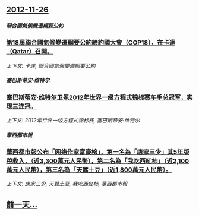 ## [2012-11-26](/news/2012/11/26/index.md)

##### 聯合國氣候變遷綱要公約
### [ 第18屆聯合國氣候變遷綱要公約締約國大會（COP18），在卡達（Qatar）召開。](/news/2012/11/26/第18屆聯合國氣候變遷綱要公約締約國大會-COP18-在卡達-Qatar-召開.md)
_上下文: 卡達, 聯合國氣候變遷綱要公約_

##### 塞巴斯蒂安·维特尔
### [ 塞巴斯蒂安·维特尔卫冕2012年世界一级方程式锦标赛车手总冠军，实现三连冠。](/news/2012/11/26/塞巴斯蒂安-维特尔卫冕2012年世界一级方程式锦标赛车手总冠军-实现三连冠.md)
_上下文: 2012年世界一级方程式锦标赛, 塞巴斯蒂安·维特尔_

##### 華西都市報
### [ 華西都市報公布「网络作家富豪榜」，第一名為「唐家三少」其5年版稅收入，（近3,300萬元人民幣），第二名為「我吃西紅柿」（近2,100萬元人民幣），第三名為「天蠶土豆」（近1,800萬元人民幣）。](/news/2012/11/26/華西都市報公布-网络作家富豪榜-第一名為-唐家三少-其5年版稅收入-近3300萬元人民幣-第二名為-我吃西紅柿.md)
_上下文: 唐家三少, 天蠶土豆, 我吃西紅柿, 華西都市報_

## [前一天...](/news/2012/11/24/index.md)

